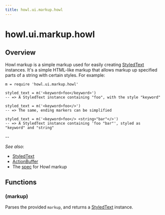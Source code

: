 ```yaml
---
title: howl.ui.markup.howl
---
```


# howl.ui.markup.howl

## Overview

Howl markup is a simple markup used for easily creating [StyledText] instances.
It's a simple HTML-like markup that allows markup up specified parts of a string
with certain styles. For example:

```moonscript
m = require 'howl.ui.markup.howl'

styled_text = m('<keyword>foo</keyword>')
-- => A StyledText instance containing "foo", with the style "keyword"

styled_text = m('<keyword>foo</>')
-- => The same, ending markers can be simplified

styled_text = m('<keyword>foo</> <string>"bar"</>')
-- => A StyledText instance containing 'foo "bar"', styled as "keyword" and "string"
```

--

_See also_:

- [StyledText]
- [ActionBuffer](../action_buffer.html)
- The [spec](../../../spec/ui/markup/howl_spec.html) for Howl markup

[StyledText]: ../styled_text.html

## Functions

### (markup)

Parses the provided `markup`, and returns a [StyledText] instance.
